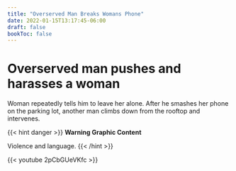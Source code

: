 ```yaml
---
title: "Overserved Man Breaks Womans Phone"
date: 2022-01-15T13:17:45-06:00
draft: false
bookToc: false
---
```


# Overserved man pushes and harasses a woman 

Woman repeatedly tells him to leave her alone. After he smashes her phone on the parking lot, another man climbs down from the rooftop and intervenes. 

{{< hint danger >}}
**Warning Graphic Content**

Violence and language.
{{< /hint >}}

{{< youtube 2pCbGUeVKfc >}}

